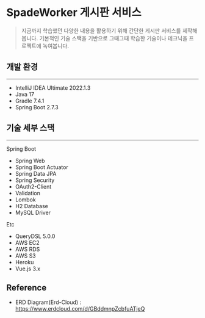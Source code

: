 # SpadeWorker 게시판 서비스

> 지금까지 학습했던 다양한 내용을 활용하기 위해 간단한 게시판 서비스를 제작해봅니다. 기본적인 기술 스택을 기반으로 그때그때 학습한 기술이나 테크닉을 프로젝트에 녹여봅니다.

## 개발 환경
---

* IntelliJ IDEA Ultimate 2022.1.3
* Java 17
* Gradle 7.4.1
* Spring Boot 2.7.3

## 기술 세부 스택
---

Spring Boot

* Spring Web
* Spring Boot Actuator
* Spring Data JPA
* Spring Security
* OAuth2-Client
* Validation
* Lombok
* H2 Database
* MySQL Driver

Etc

* QueryDSL 5.0.0
* AWS EC2
* AWS RDS
* AWS S3
* Heroku
* Vue.js 3.x

## Reference

* ERD Diagram(Erd-Cloud) : https://www.erdcloud.com/d/GBddmnpZcbfuATjeQ


